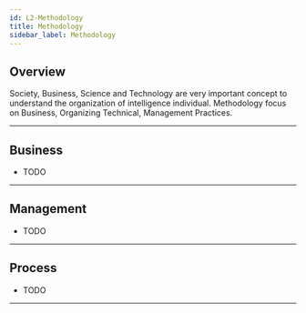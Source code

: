 ```yaml
---
id: L2-Methodology
title: Methodology
sidebar_label: Methodology
---
```


## Overview

  Society, Business, Science and Technology are very important concept to understand the organization of intelligence individual.
  Methodology focus on Business, Organizing Technical, Management Practices.

---

## Business

- TODO
  
---

## Management

- TODO
  
---

## Process

- TODO
  
---